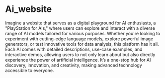 # Ai_website

Imagine a website that serves as a digital playground for AI enthusiasts, a "PlayStation for AIs," where users can explore and interact with a diverse range of AI models tailored for various purposes. Whether you're looking to experiment with cutting-edge language models, explore powerful image generators, or test innovative tools for data analysis, this platform has it all. Each AI comes with detailed descriptions, use-case examples, and interactive demos, allowing users to not only learn about but also directly experience the power of artificial intelligence. It’s a one-stop hub for AI discovery, innovation, and creativity, making advanced technology accessible to everyone.
